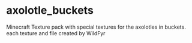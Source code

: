 # axolotle_buckets
Minecraft Texture pack with special textures for the axolotles in buckets. each texture and file created by WildFyr
